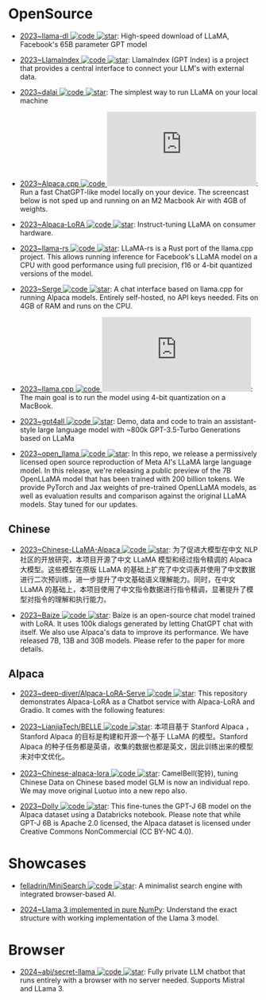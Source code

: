 # OpenSource

- [2023~llama-dl ![code](https://ng-tech.icu/assets/code.svg) ![star](https://img.shields.io/github/stars/shawwn/llama-dl)](https://github.com/shawwn/llama-dl): High-speed download of LLaMA, Facebook's 65B parameter GPT model

- [2023~LlamaIndex ![code](https://ng-tech.icu/assets/code.svg) ![star](https://img.shields.io/github/stars/jerryjliu/llama_index)](https://github.com/jerryjliu/llama_index): LlamaIndex (GPT Index) is a project that provides a central interface to connect your LLM's with external data.

- [2023~dalai ![code](https://ng-tech.icu/assets/code.svg) ![star](https://img.shields.io/github/stars/cocktailpeanut/dalai)](https://github.com/cocktailpeanut/dalai): The simplest way to run LLaMA on your local machine

- [2023~Alpaca.cpp ![code](https://ng-tech.icu/assets/code.svg) ![star](https://img.shields.io/github/stars/antimatter15/alpaca.cpp)](https://github.com/antimatter15/alpaca.cpp): Run a fast ChatGPT-like model locally on your device. The screencast below is not sped up and running on an M2 Macbook Air with 4GB of weights.

- [2023~Alpaca-LoRA ![code](https://ng-tech.icu/assets/code.svg) ![star](https://img.shields.io/github/stars/Alpaca-LoRA)](https://github.com/Alpaca-LoRA): Instruct-tuning LLaMA on consumer hardware.

- [2023~llama-rs ![code](https://ng-tech.icu/assets/code.svg) ![star](https://img.shields.io/github/stars/setzer22/llama-rs)](https://github.com/setzer22/llama-rs): LLaMA-rs is a Rust port of the llama.cpp project. This allows running inference for Facebook's LLaMA model on a CPU with good performance using full precision, f16 or 4-bit quantized versions of the model.

- [2023~Serge ![code](https://ng-tech.icu/assets/code.svg) ![star](https://img.shields.io/github/stars/nsarrazin/serge)](https://github.com/nsarrazin/serge): A chat interface based on llama.cpp for running Alpaca models. Entirely self-hosted, no API keys needed. Fits on 4GB of RAM and runs on the CPU.

- [2023~llama.cpp ![code](https://ng-tech.icu/assets/code.svg) ![star](https://img.shields.io/github/stars/ggerganov/llama.cpp)](https://github.com/ggerganov/llama.cpp): The main goal is to run the model using 4-bit quantization on a MacBook.

- [2023~gpt4all ![code](https://ng-tech.icu/assets/code.svg) ![star](https://img.shields.io/github/stars/nomic-ai/gpt4all)](https://github.com/nomic-ai/gpt4all): Demo, data and code to train an assistant-style large language model with ~800k GPT-3.5-Turbo Generations based on LLaMa

- [2023~open_llama ![code](https://ng-tech.icu/assets/code.svg) ![star](https://img.shields.io/github/stars/openlm-research/open_llama)](https://github.com/openlm-research/open_llama): In this repo, we release a permissively licensed open source reproduction of Meta AI's LLaMA large language model. In this release, we're releasing a public preview of the 7B OpenLLaMA model that has been trained with 200 billion tokens. We provide PyTorch and Jax weights of pre-trained OpenLLaMA models, as well as evaluation results and comparison against the original LLaMA models. Stay tuned for our updates.

## Chinese

- [2023~Chinese-LLaMA-Alpaca ![code](https://ng-tech.icu/assets/code.svg) ![star](https://img.shields.io/github/stars/ymcui/Chinese-LLaMA-Alpaca)](https://github.com/ymcui/Chinese-LLaMA-Alpaca): 为了促进大模型在中文 NLP 社区的开放研究，本项目开源了中文 LLaMA 模型和经过指令精调的 Alpaca 大模型。这些模型在原版 LLaMA 的基础上扩充了中文词表并使用了中文数据进行二次预训练，进一步提升了中文基础语义理解能力。同时，在中文 LLaMA 的基础上，本项目使用了中文指令数据进行指令精调，显著提升了模型对指令的理解和执行能力。

- [2023~Baize ![code](https://ng-tech.icu/assets/code.svg) ![star](https://img.shields.io/github/stars/project-baize/baize-chatbot)](https://github.com/project-baize/baize-chatbot): Baize is an open-source chat model trained with LoRA. It uses 100k dialogs generated by letting ChatGPT chat with itself. We also use Alpaca's data to improve its performance. We have released 7B, 13B and 30B models. Please refer to the paper for more details.

## Alpaca

- [2023~deep-diver/Alpaca-LoRA-Serve ![code](https://ng-tech.icu/assets/code.svg) ![star](https://img.shields.io/github/stars/deep-diver/Alpaca-LoRA-Serve)](https://github.com/deep-diver/Alpaca-LoRA-Serve): This repository demonstrates Alpaca-LoRA as a Chatbot service with Alpaca-LoRA and Gradio. It comes with the following features:

- [2023~LianjiaTech/BELLE ![code](https://ng-tech.icu/assets/code.svg) ![star](https://img.shields.io/github/stars/LianjiaTech/BELLE)](https://github.com/LianjiaTech/BELLE): 本项目基于 Stanford Alpaca ，Stanford Alpaca 的目标是构建和开源一个基于 LLaMA 的模型。Stanford Alpaca 的种子任务都是英语，收集的数据也都是英文，因此训练出来的模型未对中文优化。

- [2023~Chinese-alpaca-lora ![code](https://ng-tech.icu/assets/code.svg) ![star](https://img.shields.io/github/stars/LC1332/Chinese-alpaca-lora)](https://github.com/LC1332/Chinese-alpaca-lora): CamelBell(驼铃), tuning Chinese Data on Chinese based model GLM is now an individual repo. We may move original Luotuo into a new repo also.

- [2023~Dolly ![code](https://ng-tech.icu/assets/code.svg) ![star](https://img.shields.io/github/stars/databrickslabs/dolly)](https://github.com/databrickslabs/dolly): This fine-tunes the GPT-J 6B model on the Alpaca dataset using a Databricks notebook. Please note that while GPT-J 6B is Apache 2.0 licensed, the Alpaca dataset is licensed under Creative Commons NonCommercial (CC BY-NC 4.0).

# Showcases

- [felladrin/MiniSearch ![code](https://ng-tech.icu/assets/code.svg) ![star](https://img.shields.io/github/stars/felladrin/MiniSearch)](https://github.com/felladrin/MiniSearch): A minimalist search engine with integrated browser-based AI.

- [2024~Llama 3 implemented in pure NumPy](https://docs.likejazz.com/llama3.np/): Understand the exact structure with working implementation of the Llama 3 model.

# Browser

- [2024~abi/secret-llama ![code](https://ng-tech.icu/assets/code.svg) ![star](https://img.shields.io/github/stars/abi/secret-llama)](https://github.com/abi/secret-llama): Fully private LLM chatbot that runs entirely with a browser with no server needed. Supports Mistral and LLama 3.
